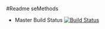 #Readme seMethods
* Master Build Status [![Build Status](https://travis-ci.org/KyawZawLwin/project.svg?branch=master)](https://travis-ci.org/KyawZawLwin/project)